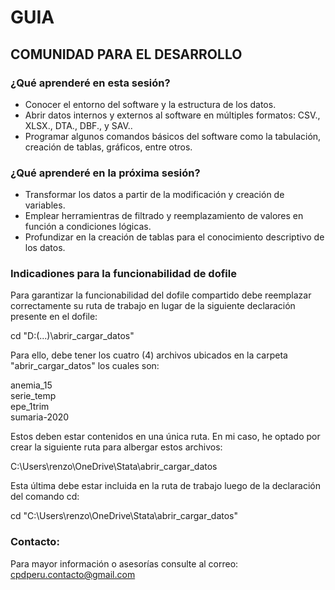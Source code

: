 # GUIA
## COMUNIDAD PARA EL DESARROLLO

### ¿Qué aprenderé en esta sesión?

- Conocer el entorno del software y la estructura de los datos.
- Abrir datos internos y externos al software en múltiples formatos: CSV., XLSX., DTA., DBF., y SAV..
- Programar algunos comandos básicos del software como la tabulación, creación de tablas, gráficos, entre otros.

### ¿Qué aprenderé en la próxima sesión?

- Transformar los datos a partir de la modificación y creación de variables.
- Emplear herramientras de filtrado y reemplazamiento de valores en función a condiciones lógicas.
- Profundizar en la creación de tablas para el conocimiento descriptivo de los datos.

### Indicadiones para la funcionabilidad de dofile

Para garantizar la funcionabilidad del dofile compartido debe reemplazar correctamente su ruta de trabajo en lugar
de la siguiente declaración presente en el dofile: 

cd "D:(...)\abrir_cargar_datos"

Para ello, debe tener los cuatro (4) archivos ubicados en la carpeta "abrir_cargar_datos" los cuales son: 

anemia_15 \
serie_temp \
epe_1trim \
sumaria-2020 

Estos deben estar contenidos en una única ruta. En mi caso, he optado por crear la siguiente ruta para albergar estos
archivos: 

C:\Users\renzo\OneDrive\Stata\abrir_cargar_datos 

Esta última debe estar incluida en la ruta de trabajo luego de la declaración del comando cd: 

cd "C:\Users\renzo\OneDrive\Stata\abrir_cargar_datos" 

### Contacto:

Para mayor información o asesorías consulte al correo: cpdperu.contacto@gmail.com

